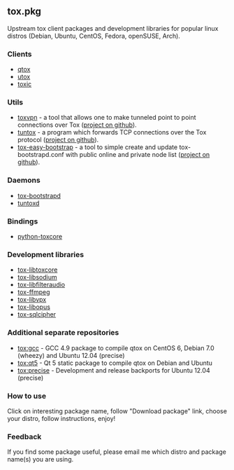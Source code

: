 ## tox.pkg

Upstream tox client packages and development libraries for popular linux distros (Debian, Ubuntu, CentOS, Fedora, openSUSE, Arch).

### Clients

* [qtox](https://build.opensuse.org/package/show/home:antonbatenev:tox/qtox)
* [utox](https://build.opensuse.org/package/show/home:antonbatenev:tox/utox)
* [toxic](https://build.opensuse.org/package/show/home:antonbatenev:tox/toxic)

### Utils

* [toxvpn](https://build.opensuse.org/package/show/home:antonbatenev:tox/toxvpn) - a tool that allows one to make tunneled point to point connections over Tox ([project on github](https://github.com/cleverca22/toxvpn)).
* [tuntox](https://build.opensuse.org/package/show/home:antonbatenev:tox/tuntox) - a program which forwards TCP connections over the Tox protocol ([project on github](https://github.com/gjedeer/tuntox)).
* [tox-easy-bootstrap](https://build.opensuse.org/package/show/home:antonbatenev:tox/tox-easy-bootstrap) - a tool to simple create and update tox-bootstrapd.conf with public online and private node list ([project on github](https://github.com/abbat/tox.pkg/tree/master/tox-easy-bootstrap)).

### Daemons

* [tox-bootstrapd](https://build.opensuse.org/package/show/home:antonbatenev:tox/tox-libtoxcore)
* [tuntoxd](https://build.opensuse.org/package/show/home:antonbatenev:tox/tuntox)

### Bindings

* [python-toxcore](https://build.opensuse.org/package/show/home:antonbatenev:tox/python-toxcore)

### Development libraries

* [tox-libtoxcore](https://build.opensuse.org/package/show/home:antonbatenev:tox/tox-libtoxcore)
* [tox-libsodium](https://build.opensuse.org/package/show/home:antonbatenev:tox/tox-libsodium)
* [tox-libfilteraudio](https://build.opensuse.org/package/show/home:antonbatenev:tox/tox-libfilteraudio)
* [tox-ffmpeg](https://build.opensuse.org/package/show/home:antonbatenev:tox/tox-ffmpeg)
* [tox-libvpx](https://build.opensuse.org/package/show/home:antonbatenev:tox/tox-libvpx)
* [tox-libopus](https://build.opensuse.org/package/show/home:antonbatenev:tox/tox-libopus)
* [tox-sqlcipher](https://build.opensuse.org/package/show/home:antonbatenev:tox/tox-sqlcipher)

### Additional separate repositories

* [tox:gcc](https://build.opensuse.org/package/show/home:antonbatenev:tox:gcc/tox-gcc) - GCC 4.9 package to compile qtox on CentOS 6, Debian 7.0 (wheezy) and Ubuntu 12.04 (precise)
* [tox:qt5](https://build.opensuse.org/package/show/home:antonbatenev:tox:qt5/tox-qt5) - Qt 5 static package to compile qtox on Debian and Ubuntu
* [tox:precise](https://build.opensuse.org/project/show/home:antonbatenev:tox:precise) - Development and release backports for Ubuntu 12.04 (precise)

### How to use

Click on interesting package name, follow "Download package" link, choose your distro, follow instructions, enjoy!

### Feedback

If you find some package useful, please email me which distro and package name(s) you are using.
